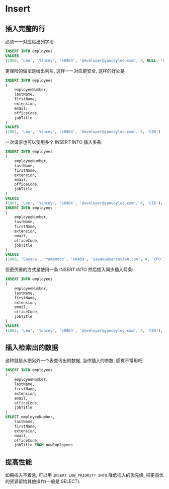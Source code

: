 # Insert

## 插入完整的行

必须一一对应给出列字段.

```sql
INSERT INTO employees
VALUES
(1000, 'Leo', 'Yancey', 'x8964', 'developer@yanceyleo.com', 4, NULL, 'CEO')
```

更保险的做法是给出列名, 这样一一对应更安全, 这样的好处是

```sql
INSERT INTO employees
(
    employeeNumber,
    lastName,
    firstName,
    extension,
    email,
    officeCode,
    jobTitle
)
VALUES
(1001, 'Leo', 'Yancey', 'x8964', 'developer@yanceyleo.com', 4, 'CEO')
```

一次请求也可以使用多个 INSERT INTO 插入多条:

```sql
INSERT INTO employees
(
    employeeNumber,
    lastName,
    firstName,
    extension,
    email,
    officeCode,
    jobTitle
)
VALUES
(1001, 'Leo', 'Yancey', 'x8964', 'developer@yanceyleo.com', 4, 'CEO');
INSERT INTO employees
(
    employeeNumber,
    lastName,
    firstName,
    extension,
    email,
    officeCode,
    jobTitle
)
VALUES
(1000, 'Sayaka', 'Yamamoto', 'x6489', 'sayaka@yanceyleo.com', 4, 'CFO')
```

但更优雅的方式是使用一条 INSERT INTO 然后插入同步插入两条:

```sql
INSERT INTO employees
(
    employeeNumber,
    lastName,
    firstName,
    extension,
    email,
    officeCode,
    jobTitle
)
VALUES
(1001, 'Leo', 'Yancey', 'x8964', 'developer@yanceyleo.com', 4, 'CEO'), (1000, 'Sayaka', 'Yamamoto', 'x6489', 'sayaka@yanceyleo.com', 4, 'CFO');
```

## 插入检索出的数据

这种就是从把另外一个表查询出的数据, 当作插入的参数, 感觉不常用吧.

```sql
INSERT INTO employees
(
    employeeNumber,
    lastName,
    firstName,
    extension,
    email,
    officeCode,
    jobTitle
)
SELECT employeeNumber,
    lastName,
    firstName,
    extension,
    email,
    officeCode,
    jobTitle FROM newEmployees
```

## 提高性能

如果插入不着急, 可以用 `INSERT LOW_PRIORITY INTO` 降低插入的优先级, 把更高优的资源留给其他操作(一般是 SELECT).
